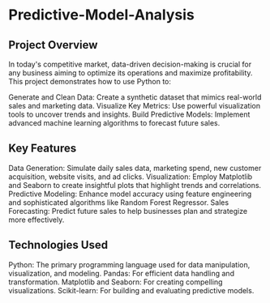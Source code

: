# Predictive-Model-Analysis

## Project Overview

In today's competitive market, data-driven decision-making is crucial for any business aiming to optimize its operations and maximize profitability. This project demonstrates how to use Python to:

Generate and Clean Data: Create a synthetic dataset that mimics real-world sales and marketing data.
Visualize Key Metrics: Use powerful visualization tools to uncover trends and insights.
Build Predictive Models: Implement advanced machine learning algorithms to forecast future sales.

## Key Features

Data Generation: Simulate daily sales data, marketing spend, new customer acquisition, website visits, and ad clicks.
Visualization: Employ Matplotlib and Seaborn to create insightful plots that highlight trends and correlations.
Predictive Modeling: Enhance model accuracy using feature engineering and sophisticated algorithms like Random Forest Regressor.
Sales Forecasting: Predict future sales to help businesses plan and strategize more effectively.

## Technologies Used

Python: The primary programming language used for data manipulation, visualization, and modeling.
Pandas: For efficient data handling and transformation.
Matplotlib and Seaborn: For creating compelling visualizations.
Scikit-learn: For building and evaluating predictive models.
